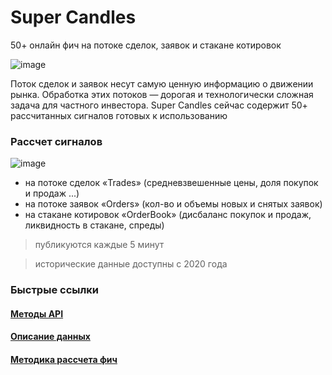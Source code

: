# Super Candles
50+ онлайн фич на потоке сделок, заявок и стакане котировок

![image](https://data.moex.com/static/media/directoryAboutCandles.6284ec8e265bbc4e1a25.png)

Поток сделок и заявок несут самую ценную информацию о движении рынка. Обработка этих потоков — дорогая и технологически сложная задача для частного инвестора. 
Super Candles сейчас содержит 50+ рассчитанных сигналов готовых к использованию

### Рассчет сигналов

![image](https://data.moex.com/static/media/directoryAboutSuperCandles.f5398a30cc95e46cc1bb.png)

* на потоке сделок «Trades» (средневзвешенные цены, доля покупок и продаж ...)
* на потоке заявок «Orders» (кол-во и объемы новых и снятых заявок)
* на стакане котировок «OrderBook» (дисбаланс покупок и продаж, ликвидность в стакане, спреды)

> публикуются каждые 5 минут

> исторические данные доступны с 2020 года

### Быстрые ссылки

#### [Методы API]()
#### [Описание данных]()
#### [Методика рассчета фич]()